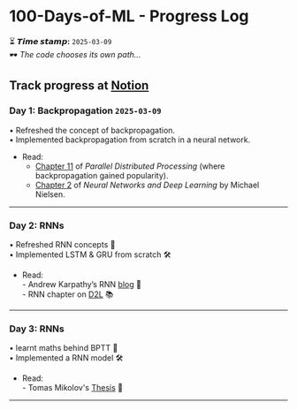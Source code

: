 # 100-Days-of-ML - Progress Log
⏳ **𝙏𝙞𝙢𝙚 𝙨𝙩𝙖𝙢𝙥:** `2025-03-09`  
🕶️ *The code chooses its own path...*  

Track progress at [Notion](https://light-magnolia-fa3.notion.site/100DaysofML-1b0500643b73802a81bdfe1e9c40dd8b?pvs=74)
---
### **Day 1: Backpropagation** `2025-03-09`  
• Refreshed the concept of backpropagation.  
• Implemented backpropagation from scratch in a neural network.  
- Read:  
    - <a href="https://stanford.edu/~jlmcc/papers/PDP/Volume%201/Chap8_PDP86.pdf" target="_blank">Chapter 11</a> of *Parallel Distributed Processing* (where backpropagation gained popularity).  
    - <a href="http://neuralnetworksanddeeplearning.com/chap2.html" taget="_blank">Chapter 2</a> of *Neural Networks and Deep Learning* by Michael Nielsen.  
---
### **Day 2: RNNs**  
• Refreshed RNN concepts 🔄  
• Implemented LSTM & GRU from scratch 🛠️  
- Read:  
      - Andrew Karpathy’s RNN [blog](http://karpathy.github.io/2015/05/21/rnn-effectiveness/) 📖  
      - RNN chapter on [D2L](https://d2l.ai/chapter_recurrent-neural-networks/index.html) 📚  
---
### **Day 3: RNNs**  
• learnt maths behind BPTT 🔄  
• Implemented a RNN model 🛠️  
- Read:  
      - Tomas Mikolov's [Thesis](https://www.fit.vut.cz/person/imikolov/public/rnnlm/thesis.pdf) 📖  



---  
